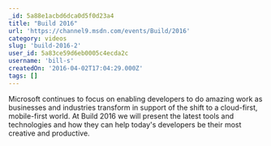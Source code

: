 ```yaml
---
_id: 5a88e1acbd6dca0d5f0d23a4
title: "Build 2016"
url: 'https://channel9.msdn.com/events/Build/2016'
category: videos
slug: 'build-2016-2'
user_id: 5a83ce59d6eb0005c4ecda2c
username: 'bill-s'
createdOn: '2016-04-02T17:04:29.000Z'
tags: []
---
```


Microsoft continues to focus on enabling developers to do amazing work as businesses and industries transform in support of the shift to a cloud-first, mobile-first world. At Build 2016 we will present the latest tools and technologies and how they can help today's developers be their most creative and productive. 
